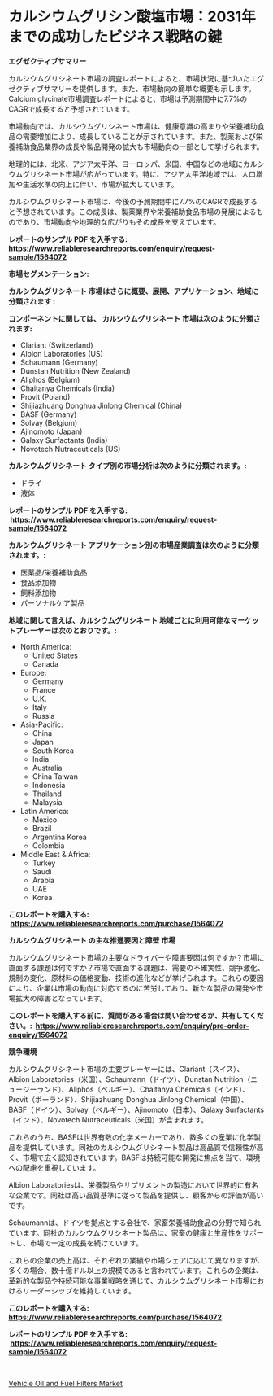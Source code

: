 <p><h1>カルシウムグリシン酸塩市場：2031年までの成功したビジネス戦略の鍵</h1></p><p><strong>エグゼクティブサマリー</strong></p>
<p><p>カルシウムグリシネート市場の調査レポートによると、市場状況に基づいたエグゼクティブサマリーを提供します。また、市場動向の簡単な概要も示します。Calcium glycinate市場調査レポートによると、市場は予測期間中に7.7%のCAGRで成長すると予想されています。</p><p>市場動向では、カルシウムグリシネート市場は、健康意識の高まりや栄養補助食品の需要増加により、成長していることが示されています。また、製薬および栄養補助食品業界の成長や製品開発の拡大も市場動向の一部として挙げられます。</p><p>地理的には、北米、アジア太平洋、ヨーロッパ、米国、中国などの地域にカルシウムグリシネート市場が広がっています。特に、アジア太平洋地域では、人口増加や生活水準の向上に伴い、市場が拡大しています。</p><p>カルシウムグリシネート市場は、今後の予測期間中に7.7%のCAGRで成長すると予想されています。この成長は、製薬業界や栄養補助食品市場の発展によるものであり、市場動向や地理的な広がりもその成長を支えています。</p></p>
<p><strong>レポートのサンプル PDF を入手する: <a href="https://www.reliableresearchreports.com/enquiry/request-sample/1564072">https://www.reliableresearchreports.com/enquiry/request-sample/1564072</a></strong></p>
<p><strong>市場セグメンテーション:</strong></p>
<p><strong> カルシウムグリシネート 市場はさらに概要、展開、アプリケーション、地域に分類されます :</strong></p>
<p><strong>コンポーネントに関しては、 カルシウムグリシネート 市場は次のように分類されます: &nbsp;</strong></p>
<p><ul><li>Clariant (Switzerland)</li><li>Albion Laboratories (US)</li><li>Schaumann (Germany)</li><li>Dunstan Nutrition (New Zealand)</li><li>Aliphos (Belgium)</li><li>Chaitanya Chemicals (India)</li><li>Provit (Poland)</li><li>Shijiazhuang Donghua Jinlong Chemical (China)</li><li>BASF (Germany)</li><li>Solvay (Belgium)</li><li>Ajinomoto (Japan)</li><li>Galaxy Surfactants (India)</li><li>Novotech Nutraceuticals (US)</li></ul></p>
<p><strong> カルシウムグリシネート タイプ別の市場分析は次のように分類されます。:</strong></p>
<p><ul><li>ドライ</li><li>液体</li></ul></p>
<p><strong>レポートのサンプル PDF を入手する: &nbsp;<a href="https://www.reliableresearchreports.com/enquiry/request-sample/1564072">https://www.reliableresearchreports.com/enquiry/request-sample/1564072</a></strong></p>
<p><strong> カルシウムグリシネート アプリケーション別の市場産業調査は次のように分類されます。:</strong></p>
<p><ul><li>医薬品/栄養補助食品</li><li>食品添加物</li><li>飼料添加物</li><li>パーソナルケア製品</li></ul></p>
<p><strong>地域に関して言えば、カルシウムグリシネート 地域ごとに利用可能なマーケットプレーヤーは次のとおりです。:</strong></p>
<p><ul>
    <li>
        North America:
        <ul>
            <li>United States</li>
            <li>Canada</li>
        </ul>
    </li>
    <li>
        Europe:
        <ul>
            <li>Germany</li>
            <li>France</li>
            <li>U.K.</li>
            <li>Italy</li>
            <li>Russia</li>
        </ul>
    </li>
    <li>
        Asia-Pacific:
        <ul>
            <li>China</li>
            <li>Japan</li>
            <li>South Korea</li>
            <li>India</li>
            <li>Australia</li>
            <li>China Taiwan</li>
            <li>Indonesia</li>
            <li>Thailand</li>
            <li>Malaysia</li>
        </ul>
    </li>
    <li>
        Latin America:
        <ul>
            <li>Mexico</li>
            <li>Brazil</li>
            <li>Argentina Korea</li>
            <li>Colombia</li>
        </ul>
    </li>
    <li>
        Middle East & Africa:
        <ul>
            <li>Turkey</li>
            <li>Saudi</li>
            <li>Arabia</li>
            <li>UAE</li>
            <li>Korea</li>
        </ul>
    </li>
    </ul></p>
<p><strong>このレポートを購入する: &nbsp;<a href="https://www.reliableresearchreports.com/purchase/1564072">https://www.reliableresearchreports.com/purchase/1564072</a></strong></p>
<p><strong>カルシウムグリシネート の主な推進要因と障壁 市場</strong></p>
<p><p>カルシウムグリシネート市場の主要なドライバーや障害要因は何ですか？市場に直面する課題は何ですか？市場で直面する課題は、需要の不確実性、競争激化、規制の変化、原材料の価格変動、技術の進化などが挙げられます。これらの要因により、企業は市場の動向に対応するのに苦労しており、新たな製品の開発や市場拡大の障害となっています。</p></p>
<p><strong>このレポートを購入する前に、質問がある場合は問い合わせるか、共有してください。:&nbsp; <a href="https://www.reliableresearchreports.com/enquiry/pre-order-enquiry/1564072">https://www.reliableresearchreports.com/enquiry/pre-order-enquiry/1564072</a></strong></p>
<p><strong>競争環境</strong></p>
<p><p>カルシウムグリシネート市場の主要プレーヤーには、Clariant（スイス）、Albion Laboratories（米国）、Schaumann（ドイツ）、Dunstan Nutrition（ニュージーランド）、Aliphos（ベルギー）、Chaitanya Chemicals（インド）、Provit（ポーランド）、Shijiazhuang Donghua Jinlong Chemical（中国）、BASF（ドイツ）、Solvay（ベルギー）、Ajinomoto（日本）、Galaxy Surfactants（インド）、Novotech Nutraceuticals（米国）が含まれます。</p><p>これらのうち、BASFは世界有数の化学メーカーであり、数多くの産業に化学製品を提供しています。同社のカルシウムグリシネート製品は高品質で信頼性が高く、市場で広く認知されています。BASFは持続可能な開発に焦点を当て、環境への配慮を重視しています。</p><p>Albion Laboratoriesは、栄養製品やサプリメントの製造において世界的に有名な企業です。同社は高い品質基準に従って製品を提供し、顧客からの評価が高いです。</p><p>Schaumannは、ドイツを拠点とする会社で、家畜栄養補助食品の分野で知られています。同社のカルシウムグリシネート製品は、家畜の健康と生産性をサポートし、市場で一定の成長を続けています。</p><p>これらの企業の売上高は、それぞれの業績や市場シェアに応じて異なりますが、多くの場合、数十億ドル以上の規模であると言われています。これらの企業は、革新的な製品や持続可能な事業戦略を通じて、カルシウムグリシネート市場におけるリーダーシップを維持しています。</p></p>
<p><strong>このレポートを購入する: &nbsp; <a href="https://www.reliableresearchreports.com/purchase/1564072">https://www.reliableresearchreports.com/purchase/1564072</a></strong></p>
<p><strong>レポートのサンプル PDF を入手する: &nbsp;<a href="https://www.reliableresearchreports.com/enquiry/request-sample/1564072">https://www.reliableresearchreports.com/enquiry/request-sample/1564072</a></strong><strong></strong></p>
<p>&nbsp;</p>
<p><p><a href="https://sulfuric-clavicle-d39.notion.site/Vehicle-Oil-and-Fuel-Filters-Market-Size-Market-Share-and-Global-Market-Analysis-Report-2024-203-57f0343f7ae54acd96f9d18cbadea744">Vehicle Oil and Fuel Filters Market</a></p></p>